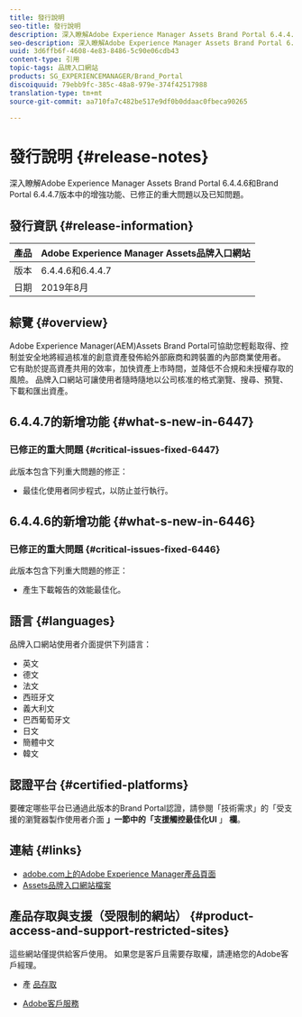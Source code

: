 ```yaml
---
title: 發行說明
seo-title: 發行說明
description: 深入瞭解Adobe Experience Manager Assets Brand Portal 6.4.4.6和Brand Portal 6.4.4.7版本中的增強功能、已修正的重大問題以及已知問題。
seo-description: 深入瞭解Adobe Experience Manager Assets Brand Portal 6.4.4.6和Brand Portal 6.4.4.7版本中的增強功能、已修正的重大問題以及已知問題。
uuid: 3d6ffb6f-4608-4e83-8486-5c90e06cdb43
content-type: 引用
topic-tags: 品牌入口網站
products: SG_EXPERIENCEMANAGER/Brand_Portal
discoiquuid: 79ebb9fc-385c-48a8-979e-374f42517988
translation-type: tm+mt
source-git-commit: aa710fa7c482be517e9df0b0ddaac0fbeca90265

---
```



# 發行說明 {#release-notes}

深入瞭解Adobe Experience Manager Assets Brand Portal 6.4.4.6和Brand Portal 6.4.4.7版本中的增強功能、已修正的重大問題以及已知問題。

## 發行資訊 {#release-information}

| 產品 | Adobe Experience Manager Assets品牌入口網站 |
|---|---|
| 版本 | 6.4.4.6和6.4.4.7 |
| 日期 | 2019年8月 |

## 綜覽 {#overview}

Adobe Experience Manager(AEM)Assets Brand Portal可協助您輕鬆取得、控制並安全地將經過核准的創意資產發佈給外部廠商和跨裝置的內部商業使用者。 它有助於提高資產共用的效率，加快資產上市時間，並降低不合規和未授權存取的風險。 品牌入口網站可讓使用者隨時隨地以公司核准的格式瀏覽、搜尋、預覽、下載和匯出資產。

## 6.4.4.7的新增功能 {#what-s-new-in-6447}

### 已修正的重大問題 {#critical-issues-fixed-6447}

此版本包含下列重大問題的修正：

* 最佳化使用者同步程式，以防止並行執行。

## 6.4.4.6的新增功能 {#what-s-new-in-6446}

### 已修正的重大問題 {#critical-issues-fixed-6446}

此版本包含下列重大問題的修正：

* 產生下載報告的效能最佳化。

## 語言 {#languages}

品牌入口網站使用者介面提供下列語言：

* 英文
* 德文
* 法文
* 西班牙文
* 義大利文
* 巴西葡萄牙文
* 日文
* 簡體中文
* 韓文

## 認證平台 {#certified-platforms}

要確定哪些平台已通過此版本的Brand Portal認證，請參閱「技術需求」的「受支援的瀏覽器製作使用者介面 **」一節中的「支援觸控最佳化UI** 」 **欄**[](https://helpx.adobe.com/experience-manager/6-4/sites/deploying/using/technical-requirements.html)。

## 連結 {#links}

* [adobe.com上的Adobe Experience Manager產品頁面](http://www.adobe.com/in/marketing-cloud/experience-manager.html)
* [Assets品牌入口網站檔案](https://helpx.adobe.com/experience-manager/brand-portal/user-guide.html)

## 產品存取與支援（受限制的網站） {#product-access-and-support-restricted-sites}

這些網站僅提供給客戶使用。 如果您是客戶且需要存取權，請連絡您的Adobe客戶經理。

* [](https://daycare.day.com) 產 [品存取](https://login.marketing.adobe.com)

* [Adobe客戶服務](https://helpx.adobe.com/contact.html)
